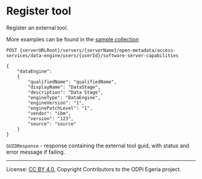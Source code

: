 <!-- SPDX-License-Identifier: CC-BY-4.0 -->
<!-- Copyright Contributors to the ODPi Egeria project. -->

# Register tool

Register an external tool.

More examples can be found in the
[sample collection](../../../docs/samples/collections/DE_endpoints.postman_collection.json)

```
POST {serverURLRoot}/servers/{serverName}/open-metadata/access-services/data-engine/users/{userId}/software-server-capabilities

{
	"dataEngine": 
	{
	    "qualifiedName": "qualifiedName",
        "displayName": "DataStage",
        "description": "Data Stage",
        "engineType": "DataEngine",
        "engineVersion": "1",
        "enginePatchLevel": "1",
        "vendor": "ibm",
        "version": "123",
        "source": "source"
	}
}
```

`GUIDResponse` - response containing the external tool guid, with status and error message if failing.


----
License: [CC BY 4.0](https://creativecommons.org/licenses/by/4.0/),
Copyright Contributors to the ODPi Egeria project.